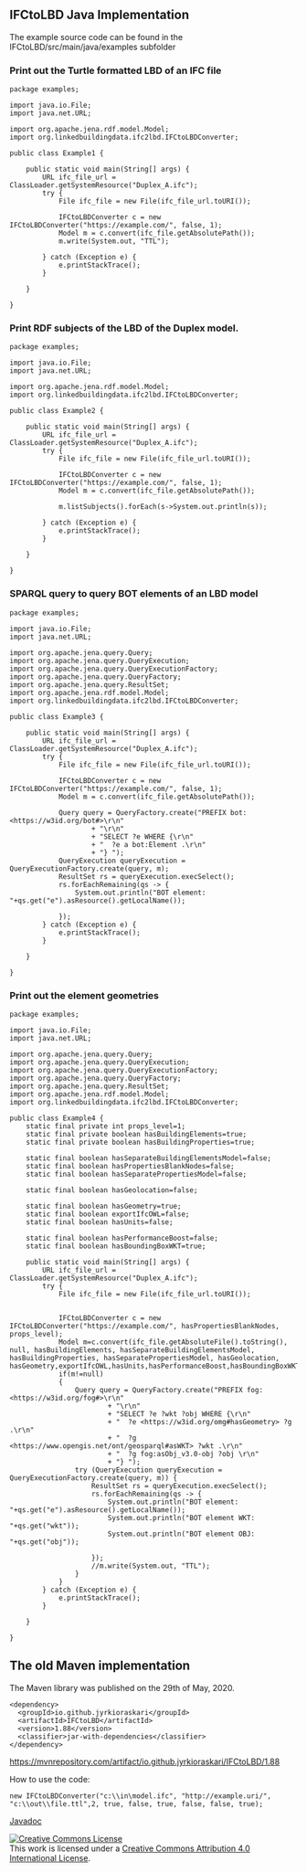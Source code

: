 
## IFCtoLBD Java Implementation

The example source code can be found in the IFCtoLBD/src/main/java/examples  subfolder


### Print out the Turtle formatted LBD of an IFC file

```
package examples;

import java.io.File;
import java.net.URL;

import org.apache.jena.rdf.model.Model;
import org.linkedbuildingdata.ifc2lbd.IFCtoLBDConverter;

public class Example1 {

	public static void main(String[] args) {
		URL ifc_file_url = ClassLoader.getSystemResource("Duplex_A.ifc");
		try {
			File ifc_file = new File(ifc_file_url.toURI());

			IFCtoLBDConverter c = new IFCtoLBDConverter("https://example.com/", false, 1);
			Model m = c.convert(ifc_file.getAbsolutePath());
			m.write(System.out, "TTL");

		} catch (Exception e) {
			e.printStackTrace();
		}

	}

}

```

### Print RDF subjects of the LBD of the Duplex model. 
```
package examples;

import java.io.File;
import java.net.URL;

import org.apache.jena.rdf.model.Model;
import org.linkedbuildingdata.ifc2lbd.IFCtoLBDConverter;

public class Example2 {

	public static void main(String[] args) {
		URL ifc_file_url = ClassLoader.getSystemResource("Duplex_A.ifc");
		try {
			File ifc_file = new File(ifc_file_url.toURI());

			IFCtoLBDConverter c = new IFCtoLBDConverter("https://example.com/", false, 1);
			Model m = c.convert(ifc_file.getAbsolutePath());
			
			m.listSubjects().forEach(s->System.out.println(s));

		} catch (Exception e) {
			e.printStackTrace();
		}

	}

}

```


### SPARQL query to query BOT elements of an LBD model
```
package examples;

import java.io.File;
import java.net.URL;

import org.apache.jena.query.Query;
import org.apache.jena.query.QueryExecution;
import org.apache.jena.query.QueryExecutionFactory;
import org.apache.jena.query.QueryFactory;
import org.apache.jena.query.ResultSet;
import org.apache.jena.rdf.model.Model;
import org.linkedbuildingdata.ifc2lbd.IFCtoLBDConverter;

public class Example3 {

	public static void main(String[] args) {
		URL ifc_file_url = ClassLoader.getSystemResource("Duplex_A.ifc");
		try {
			File ifc_file = new File(ifc_file_url.toURI());

			IFCtoLBDConverter c = new IFCtoLBDConverter("https://example.com/", false, 1);
			Model m = c.convert(ifc_file.getAbsolutePath());
			
			Query query = QueryFactory.create("PREFIX bot: <https://w3id.org/bot#>\r\n"
					+ "\r\n"
					+ "SELECT ?e WHERE {\r\n"
					+ "  ?e a bot:Element .\r\n"
					+ "} ");
			QueryExecution queryExecution = QueryExecutionFactory.create(query, m);
			ResultSet rs = queryExecution.execSelect();
			rs.forEachRemaining(qs -> {
				System.out.println("BOT element: "+qs.get("e").asResource().getLocalName());
				
			});
		} catch (Exception e) {
			e.printStackTrace();
		}

	}

}

```


### Print out the element geometries
```
package examples;

import java.io.File;
import java.net.URL;

import org.apache.jena.query.Query;
import org.apache.jena.query.QueryExecution;
import org.apache.jena.query.QueryExecutionFactory;
import org.apache.jena.query.QueryFactory;
import org.apache.jena.query.ResultSet;
import org.apache.jena.rdf.model.Model;
import org.linkedbuildingdata.ifc2lbd.IFCtoLBDConverter;

public class Example4 {
	static final private int props_level=1;
	static final private boolean hasBuildingElements=true;
	static final private boolean hasBuildingProperties=true;
	
	static final boolean hasSeparateBuildingElementsModel=false; 
	static final boolean hasPropertiesBlankNodes=false;
	static final boolean hasSeparatePropertiesModel=false;
	
	static final boolean hasGeolocation=false;
	
	static final boolean hasGeometry=true;
	static final boolean exportIfcOWL=false;
	static final boolean hasUnits=false;
    
	static final boolean hasPerformanceBoost=false;
	static final boolean hasBoundingBoxWKT=true;

	public static void main(String[] args) {
		URL ifc_file_url = ClassLoader.getSystemResource("Duplex_A.ifc");
		try {
			File ifc_file = new File(ifc_file_url.toURI());

			
			IFCtoLBDConverter c = new IFCtoLBDConverter("https://example.com/", hasPropertiesBlankNodes, props_level);
			Model m=c.convert(ifc_file.getAbsoluteFile().toString(), null, hasBuildingElements, hasSeparateBuildingElementsModel, hasBuildingProperties, hasSeparatePropertiesModel, hasGeolocation, hasGeometry,exportIfcOWL,hasUnits,hasPerformanceBoost,hasBoundingBoxWKT);
			if(m!=null)
			{
				Query query = QueryFactory.create("PREFIX fog: <https://w3id.org/fog#>\r\n"
						+ "\r\n"
						+ "SELECT ?e ?wkt ?obj WHERE {\r\n"
						+ "  ?e <https://w3id.org/omg#hasGeometry> ?g .\r\n"
						+ "  ?g <https://www.opengis.net/ont/geosparql#asWKT> ?wkt .\r\n"
						+ "  ?g fog:asObj_v3.0-obj ?obj \r\n"
						+ "} ");
				try (QueryExecution queryExecution = QueryExecutionFactory.create(query, m)) {
					ResultSet rs = queryExecution.execSelect();
					rs.forEachRemaining(qs -> {
						System.out.println("BOT element: "+qs.get("e").asResource().getLocalName());
						System.out.println("BOT element WKT: "+qs.get("wkt"));
						System.out.println("BOT element OBJ: "+qs.get("obj"));
						
					});
					//m.write(System.out, "TTL");
				}
			}
		} catch (Exception e) {
			e.printStackTrace();
		}

	}

}
```

## The old Maven implementation
The Maven library was published on the 29th of May, 2020.  

```
<dependency>
  <groupId>io.github.jyrkioraskari</groupId>
  <artifactId>IFCtoLBD</artifactId>
  <version>1.88</version>
  <classifier>jar-with-dependencies</classifier>
</dependency>
```
https://mvnrepository.com/artifact/io.github.jyrkioraskari/IFCtoLBD/1.88



How to use the code:
```
new IFCtoLBDConverter("c:\\in\model.ifc", "http://example.uri/", "c:\\out\\file.ttl",2, true, false, true, false, false, true);
```
[Javadoc](https://jyrkioraskari.github.io/IFCtoLBD/org/lbd/ifc2lbd/IFCtoLBDConverter.html)

[![Creative Commons License](https://i.creativecommons.org/l/by/4.0/88x31.png)](http://creativecommons.org/licenses/by/4.0/)  
This work is licensed under a [Creative Commons Attribution 4.0 International License](http://creativecommons.org/licenses/by/4.0/).
